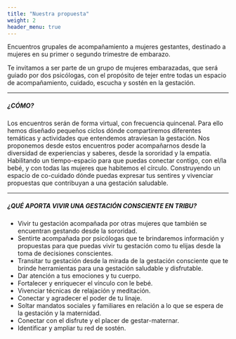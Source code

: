 ```yaml
---
title: "Nuestra propuesta"
weight: 2
header_menu: true
---
```


Encuentros grupales de acompañamiento a mujeres gestantes, destinado a mujeres en su primer o segundo trimestre de embarazo. 

Te invitamos a ser parte de un grupo de mujeres embarazadas, que será guiado por dos psicólogas, con el propósito de tejer entre todas un espacio de acompañamiento, cuidado, escucha y sostén en la gestación. 

---

##### ¿CÓMO?

Los encuentros serán de forma virtual, con frecuencia quincenal. Para ello hemos diseñado pequeños ciclos dónde compartiremos diferentes temáticas y actividades que entendemos atraviesan la gestación. 
Nos proponemos desde estos encuentros poder acompañarnos desde la diversidad de experiencias y saberes, desde la sororidad y la empatía. Habilitando un tiempo-espacio para que puedas conectar contigo, con el/la bebé, y con todas las mujeres que habitemos el círculo. 
Construyendo un espacio de co-cuidado dónde puedas expresar tus sentires y vivenciar propuestas que contribuyan a una gestación saludable.

---

##### ¿QUÉ APORTA VIVIR UNA GESTACIÓN CONSCIENTE EN TRIBU? 

- Vivir tu gestación acompañada por otras mujeres que también se encuentran gestando desde la sororidad. 
- Sentirte acompañada por psicólogas que te brindaremos información y propuestas para que puedas vivir tu gestación como tu elijas desde la toma de decisiones conscientes. 
- Transitar tu gestación desde la mirada de la gestación consciente que te brinde herramientas para una gestación saludable y disfrutable.
- Dar atención a tus emociones y tu cuerpo.
- Fortalecer y enriquecer el vínculo con le bebé.
- Vivenciar técnicas de relajación y meditación.
- Conectar y agradecer el poder de tu linaje.
- Soltar mandatos sociales y familiares en relación a lo que se espera de la gestación y la maternidad.
- Conectar con el disfrute y el placer de gestar-maternar.
- Identificar y ampliar tu red de sostén.

